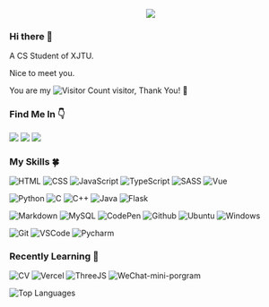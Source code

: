 <p align='center'><a href="https://sunfishlk.github.io"><img src="https://readme-typing-svg.herokuapp.com/?lines=printf(%22Hello%2C%20World!%22);时间向前走一定只有路口没有尽头&center=true&size=27"></a></p>

### Hi there 👋

<!--
**sunfishlk/sunfishlk** is a ✨ _special_ ✨ repository because its `README.md` (this file) appears on your GitHub profile.

Here are some ideas to get you started:

- 🔭 I’m currently working on ...
- 🌱 I’m currently learning ...
- 👯 I’m looking to collaborate on ...
- 🤔 I’m looking for help with ...
- 💬 Ask me about ...
- 📫 How to reach me: ...
- 😄 Pronouns: ...
- ⚡ Fun fact: ...
-->



A CS Student of XJTU.

Nice to meet you.

You are my ![Visitor Count](https://profile-counter.glitch.me/sunfishlk/count.svg) visitor, Thank You!​​ :hugs:

### Find Me In :point_down:

<a href="https://space.bilibili.com/630370693"><img src='https://img.shields.io/badge/Bilibili-red?style=for-the-badge&logo=bitcoin&logoColor=white'></a>
<a href="https://www.bilibili.com"><img src='https://img.shields.io/badge/WeChat-07C160?style=for-the-badge&logo=wechat&logoColor=white'></a>
<a href="https://sunfishlk.github.io"><img src='https://img.shields.io/badge/website-black?style=for-the-badge&logo=github&logoColor=white'></a>



### My Skills :four_leaf_clover:

![HTML](https://img.shields.io/badge/HTML5-E34F26?style=for-the-badge&logo=html5&logoColor=white)
![CSS](https://img.shields.io/badge/CSS3-1572B6?style=for-the-badge&logo=css3&logoColor=white)
![JavaScript](https://img.shields.io/badge/JavaScript-F7DF1E?style=for-the-badge&logo=javascript&logoColor=black)
![TypeScript](https://img.shields.io/badge/TypeScript-007ACC?style=for-the-badge&logo=typescript&logoColor=white)
![SASS](https://img.shields.io/badge/Sass-CC6699?style=for-the-badge&logo=sass&logoColor=white)
![Vue](https://img.shields.io/badge/Vue.js-35495E?style=for-the-badge&logo=vue.js&logoColor=4FC08D)

![Python](https://img.shields.io/badge/Python-14354C?style=for-the-badge&logo=python&logoColor=white)
![C](https://img.shields.io/badge/C-00599C?style=for-the-badge&logo=c&logoColor=white)
![C++](https://img.shields.io/badge/C%2B%2B-00599C?style=for-the-badge&logo=c%2B%2B&logoColor=white)
![Java](https://img.shields.io/badge/Java-ED8B00?style=for-the-badge&logo=openjdk&logoColor=white)
![Flask](https://img.shields.io/badge/Flask-000000?style=for-the-badge&logo=flask&logoColor=white)

![Markdown](https://img.shields.io/badge/Markdown-000000?style=for-the-badge&logo=markdown&logoColor=white)
![MySQL](https://img.shields.io/badge/MySQL-00000F?style=for-the-badge&logo=mysql&logoColor=white)
![CodePen](https://img.shields.io/badge/Codepen-000000?style=for-the-badge&logo=codepen&logoColor=white)
![Github](https://img.shields.io/badge/GitHub-100000?style=for-the-badge&logo=github&logoColor=white)
![Ubuntu](https://img.shields.io/badge/Ubuntu-E95420?style=for-the-badge&logo=ubuntu&logoColor=white)
![Windows](https://img.shields.io/badge/Windows-0078D6?style=for-the-badge&logo=windows&logoColor=white)

![Git](https://img.shields.io/badge/GIT-E44C30?style=for-the-badge&logo=git&logoColor=white)
![VSCode](https://img.shields.io/badge/Visual_Studio_Code-0078D4?style=for-the-badge&logo=visual%20studio%20code&logoColor=white)
![Pycharm](https://img.shields.io/badge/pycharm-f0e14e?style=for-the-badge&logo=dependabot&logoColor=black)

### Recently Learning :book:

![CV](https://img.shields.io/badge/Computer%20Vision-%230089A7?style=for-the-badge)
![Vercel](https://img.shields.io/badge/Vercel-%2366BAB7?style=for-the-badge)
![ThreeJS](https://img.shields.io/badge/Threejs-%23F6C555?style=for-the-badge)
![WeChat-mini-porgram](https://img.shields.io/badge/wechat%20mini%20program-%237DB9DE?style=for-the-badge)

<!-- <div style="text-align:center"><img src="https://github-readme-stats.vercel.app/api?username=sunfishlk&show_icons=true&theme=tokyonight" alt="Github Status"></div> -->

<img src="https://github-readme-stats.vercel.app/api/top-langs/?username=sunfishlk&layout=compact&theme=tokyonight" alt="Top Languages">
